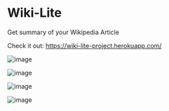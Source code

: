 # Wiki-Lite

Get summary of your Wikipedia Article

Check it out: https://wiki-lite-project.herokuapp.com/

![image](https://user-images.githubusercontent.com/66164268/149118231-f428502c-2fb5-4997-b1d0-7766fd10cbcd.png)

![image](https://user-images.githubusercontent.com/66164268/149118682-cc713519-a6fc-45c0-bde7-77b3f602e529.png)

![image](https://user-images.githubusercontent.com/66164268/149118734-79f87997-2158-430c-a48f-ea5af4e75e9d.png)

![image](https://user-images.githubusercontent.com/66164268/149118775-5a63eb96-2382-462f-aaaa-8721dc4d1b18.png)
